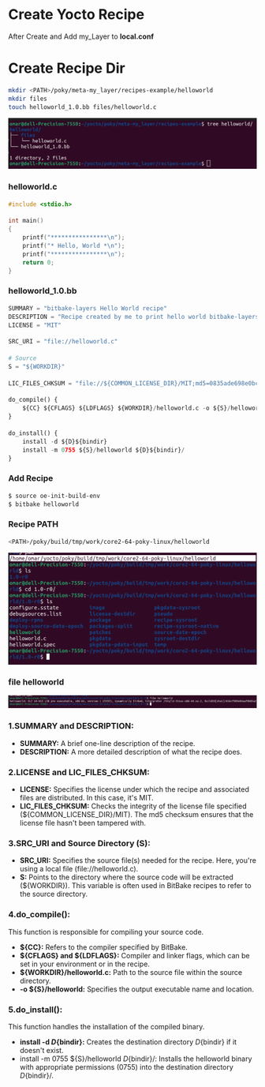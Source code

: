 # Create Yocto Recipe

After Create and Add my_Layer to **local.conf**

# Create Recipe Dir
```bash
mkdir <PATH>/poky/meta-my_layer/recipes-example/helloworld
mkdir files
touch helloworld_1.0.bb files/helloworld.c
```
![helloworlddir.jpg](./helloworlddir.jpg)

### helloworld.c
```c
#include <stdio.h>

int main()
{   
    printf("****************\n");
    printf("* Hello, World *\n");
    printf("****************\n");
    return 0;
}

```
### helloworld_1.0.bb
```python
SUMMARY = "bitbake-layers Hello World recipe"
DESCRIPTION = "Recipe created by me to print hello world bitbake-layers"
LICENSE = "MIT"

SRC_URI = "file://helloworld.c"

# Source
S = "${WORKDIR}"

LIC_FILES_CHKSUM = "file://${COMMON_LICENSE_DIR}/MIT;md5=0835ade698e0bcf8506ecda2f7b4f302"

do_compile() {
    ${CC} ${CFLAGS} ${LDFLAGS} ${WORKDIR}/helloworld.c -o ${S}/helloworld
}

do_install() {
    install -d ${D}${bindir}
    install -m 0755 ${S}/helloworld ${D}${bindir}/
}

```
### Add Recipe
```bash
$ source oe-init-build-env
$ bitbake helloworld
```
### Recipe PATH
```bash
<PATH>/poky/build/tmp/work/core2-64-poky-linux/helloworld
```
![recipe.jpg](./recipe.jpg)

### file helloworld
![file](./file.jpg)


### 1.SUMMARY and DESCRIPTION:
- **SUMMARY:** A brief one-line description of the recipe.
- **DESCRIPTION:** A more detailed description of what the recipe does.
### 2.LICENSE and LIC_FILES_CHKSUM:
- **LICENSE:** Specifies the license under which the recipe and associated files are distributed. In this case, it's MIT.
- **LIC_FILES_CHKSUM:** Checks the integrity of the license file specified (${COMMON_LICENSE_DIR}/MIT). The md5 checksum ensures that the license file hasn't been tampered with.
### 3.SRC_URI and Source Directory (S):
- **SRC_URI:** Specifies the source file(s) needed for the recipe. Here, you're using a local file (file://helloworld.c).
- **S:** Points to the directory where the source code will be extracted (${WORKDIR}). This variable is often used in BitBake recipes to refer to the source directory.
### 4.do_compile():
This function is responsible for compiling your source code.
- **${CC}:** Refers to the compiler specified by BitBake.
- **${CFLAGS} and ${LDFLAGS}:** Compiler and linker flags, which can be set in your environment or in the recipe.
- **${WORKDIR}/helloworld.c:** Path to the source file within the source directory.
- **-o ${S}/helloworld:** Specifies the output executable name and location.
### 5.do_install():
This function handles the installation of the compiled binary.
- **install -d ${D}${bindir}:** Creates the destination directory ${D}${bindir} if it doesn't exist.
- install -m 0755 ${S}/helloworld ${D}${bindir}/: Installs the helloworld binary with appropriate permissions (0755) into the destination directory ${D}${bindir}/.